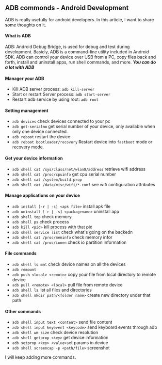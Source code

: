 ## ADB commonds - Android Development
ADB is really usefully for android developers. In this article, I want to share some thoughts on it.

#### What is ADB
ADB: Android Debug Bridge, is used for debug and test during development. Basicly, ADB is a command-line utility included in Android SDK. ADB can control your device over USB from a PC, copy files back and forth, install and uninstall apps, run shell commands, and more.
***You can do a lot with ADB***

#### Manager your ADB
- Kill ADB server process: `adb kill-server`
- Start or restart Server process: `adb start-server`
- Restart adb service by using root: `adb root`

#### Setting management
- `adb devices` check devices connected to your pc
- `adb get-serialno` get serial number of your device, only available when only one device connected.
- `adb reboot` restart the device
- `adb reboot bootloader/recovery` Restart device into `fastboot` mode or recovery mode.

#### Get your device information
- `adb shell cat /sys/class/net/wlan0/address` retrieve wifi address
- `adb shell cat /proc/cpuinfo` get cpu serial number
- `adb shell cat /system/build.prop`
- `adb shell cat /data/misc/wifi/*.conf` see wifi configuration attributes

#### Manage applications on your device
- `adb install [-r | -s] <apk file>` install apk file
- `adb uninstall [-r | -s] <packagename>` uninstall app
- `adb shell top` check memory
- `adb shell ps` check process
- `adb kill <pid>` kill process with that pid
- `adb shell service list` check what's going on the backedn
- `adb shell cat /proc/meminfo` check memory infor
- `adb shell cat /proc/iomen` check io partition information

#### File commands
- `adb shell ls mnt` check device names on all the devices
- `adb remount`
- `adb push <local> <remote>` copy your file from local directory to remote device
- `adb pull <remote> <local>` pull file from remote device
- `adb shell ls` list all files and directories
- `adb shell mkdir path/<folder name>` create new directory under that path

#### Other commands
- `adb shell input text <content>` send file content
- `adb shell input keyevent <keycode>` send keyboard events through adb
- `adb shell wm size` check device resolution
- `adb shell getprop <key>` get device information
- `adb setprop <key> <value>`set params in device
- `adb shell screencap -p <path/file>`  screenshot

I will keep adding more commands.


